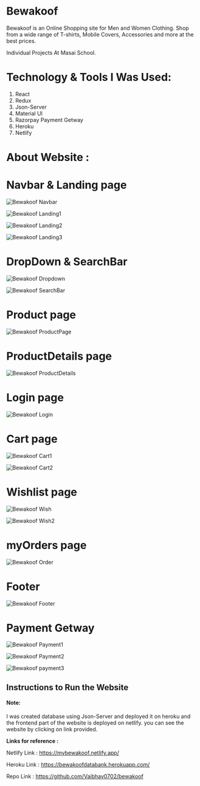 # Bewakoof

Bewakoof is an Online Shopping site for Men and Women Clothing. Shop from a wide range of T-shirts, Mobile Covers, Accessories and more at the best prices.

Individual Projects At Masai School.

# Technology & Tools I Was Used:

1. React 
2. Redux
3. Json-Server
4. Material UI
5. Razorpay Payment Getway
6. Heroku
7. Netlify


# About Website :

# Navbar & Landing page

![Bewakoof Navbar](https://user-images.githubusercontent.com/97450767/179463648-fd68d26f-df92-4595-b21a-26b978df8387.png)

![Bewakoof Landing1](https://user-images.githubusercontent.com/97450767/179464767-c61aa1b4-d7a2-43f5-ba3a-b1deb5fd3b55.png)

![Bewakoof Landing2](https://user-images.githubusercontent.com/97450767/179464970-1f67237f-33a1-4a1a-a2b0-15dfcced40b3.png)

![Bewakoof Landing3](https://user-images.githubusercontent.com/97450767/179465093-3f2aae06-1927-4e4a-979c-dd87038cd234.png)


# DropDown & SearchBar

![Bewakoof Dropdown](https://user-images.githubusercontent.com/97450767/179465607-ab7901de-06ae-4462-901a-21856eb1ceaa.png)

![Bewakoof SearchBar](https://user-images.githubusercontent.com/97450767/179465753-71924947-cf80-4c3a-9505-0005784307a4.png)




# Product page

![Bewakoof ProductPage](https://user-images.githubusercontent.com/97450767/179465906-e0a9bac9-7bc1-4936-98d3-c2b68cd1f512.png)


# ProductDetails page

![Bewakoof ProductDetails](https://user-images.githubusercontent.com/97450767/179466323-5da7464c-e3fb-4919-b418-c2b8af47ffff.png)

# Login page

![Bewakoof Login](https://user-images.githubusercontent.com/97450767/179466135-21fe9415-2c89-4b16-9afc-b8ffd746f724.png)




# Cart page

![Bewakoof Cart1](https://user-images.githubusercontent.com/97450767/179466483-da54e829-f3eb-4637-add7-4ef67103f819.png)

![Bewakoof Cart2](https://user-images.githubusercontent.com/97450767/179466732-56ffa218-db2a-41d8-b4be-d8421f576582.png)




# Wishlist page

![Bewakoof Wish](https://user-images.githubusercontent.com/97450767/179467048-8cff86a4-ed06-412c-a2f8-0a9b77115b40.png)

![Bewakoof Wish2](https://user-images.githubusercontent.com/97450767/179467199-c97fa04c-d283-4c9a-8c44-4acf90c2ee04.png)


# myOrders page

![Bewakoof Order](https://user-images.githubusercontent.com/97450767/179467344-03938426-eba3-44c4-b21c-b26b0fc07da5.png)


# Footer

![Bewakoof Footer](https://user-images.githubusercontent.com/97450767/179467385-3209c1d2-a7b9-46b1-bc63-ab2f32596660.png)



# Payment Getway

![Bewakoof Payment1](https://user-images.githubusercontent.com/97450767/179467521-7a8535dc-180a-46e8-9281-58b8947b3f1b.png)

![Bewakoof Payment2](https://user-images.githubusercontent.com/97450767/179467616-6ce02e0d-37aa-4436-93bb-5677a7dce24c.png)

![Bewakoof payment3](https://user-images.githubusercontent.com/97450767/179468329-aa67d9eb-871c-450a-bad5-41af62815887.png)



## Instructions to Run the Website

#### Note:

I was created database using Json-Server and deployed it on heroku and the frontend part of the website is deployed on netlify. you can see the website by clicking on link provided.

**Links for reference :**

Netlify Link :
https://mybewakoof.netlify.app/

Heroku Link :
https://bewakoofdatabank.herokuapp.com/

Repo Link :
https://github.com/Vaibhav0702/bewakoof



